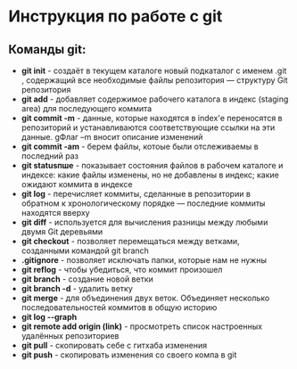 # Инструкция по работе с git

## Команды git:

* **git init** - создаёт в текущем каталоге новый подкаталог с именем .git , содержащий все необходимые файлы репозитория — структуру Git репозитория
* **git add** -  добавляет содержимое рабочего каталога в индекс (staging area) для последующего коммита
* **git commit -m**  - данные, которые находятся в index'е переносятся в репозиторий и устанавливаются соответствующие ссылки на эти данные. gФлаг –m вносит описание изменений
* **git commit -am** - берем файлы, котоые были отслеживаемы в последний раз
* **git statusпше**  - показывает состояния файлов в рабочем каталоге и индексе: какие файлы изменены, но не добавлены в индекс; какие ожидают коммита в индексе
* **git log** - перечисляет коммиты, сделанные в репозитории в обратном к хронологическому порядке — последние коммиты находятся вверху
* **git diff** - используется для вычисления разницы между любыми двумя Git деревьями
* **git checkout** - позволяет перемещаться между ветками, созданными командой git branch
* **.gitignore**  - позволяет исключать папки, которые нам не нужны
* **git reflog**  - чтобы убедиться, что коммит произошел
* **git branch** - создание новой ветки
* **git branch -d** - удалить ветку
* **git merge** - для объединения двух веток. Объединяет несколько последовательностей коммитов в общую историю
* **git log --graph** 
* **git remote add origin (link)** - просмотреть список настроенных удалённых репозиториев
* **git pull** - скопировать себе с гитхаба изменения
* **git push** - скопировать изменения со своего компа в git